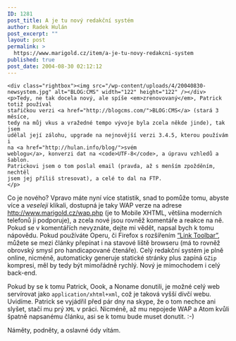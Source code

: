 ```yaml
---
ID: 1281
post_title: A je tu nový redakční systém
author: Radek Hulán
post_excerpt: ""
layout: post
permalink: >
  https://www.marigold.cz/item/a-je-tu-novy-redakcni-system
published: true
post_date: 2004-08-30 02:12:12
---
```

	<div class="rightbox"><img src="/wp-content/uploads/4/20040830-newsystem.jpg" alt="BLOG:CMS" width="122" height="122" /></div>	<p>Tedy, ne tak docela nový, ale spíše <em>zrenovovaný</em>, Patrick totiž používal
	stařičkou verzi <a href="http://blogcms.com/">BLOG:CMS</a> (stará 3 měsíce,
	tedy na můj vkus a vražedné tempo vývoje byla zcela někde jinde), tak jsem
	udělal její zálohu, upgrade na nejnovější verzi 3.4.5, kterou používám i
	na <a href="http://hulan.info/blog/">svém
	weblogu</a>, konverzi dat na <code>UTF-8</code>, a úpravu vzhledů a šablon.
	Patrickovi jsem o tom poslal email (pravda, až s menším zpožděním, nechtěl
	jsem jej příliš stresovat), a celé to dal na FTP.
	</p>
<p>Co je nového?
		Vpravo máte nyní více statistik, snad to pomůže tomu, abyste více a
	<em>veseleji</em> klikali, dostupná je taky WAP verze na adrese <a href="http://www.marigold.cz/wap.php">http://www.marigold.cz/wap.php</a> (je
		to Mobile XHTML, většina moderních telefonů ji podporuje), a zcela nové
	jsou rovněž komentáře a reakce na ně. Pokud se v komentářích nevyznáte, dejte
	mi vědět, napsal bych k tomu nápovědu. Pokud používáte Operu, či Firefox s rozšířením <a href='http://extensionroom.mozdev.org/more-info/linktoolbar'>&#8220;Link Toolbar&#8221;</a>, můžete se mezi články přepínat i na stavové liště browseru (má to rovněž obrovský smysl pro handicapované čtenáře). Celý redakční systém je plně online, nicméně, automaticky generuje statické stránky plus zapíná <code>GZip</code> kompresi, měl by tedy být mimořádně rychlý. Nový je mimochodem i celý back-end.</p>
<p>Pokud by se k tomu Patrick, Oook, a Noname donutili, je možné celý web servírovat
	jako <code>application/xhtml+xml</code>, což je taková vyšší dívčí webu. Uvidíme.
	Patrick se vyjádřil před pár dny na skype, že o tom nechce ani slyšet, stačí
	mu prý <code>XML</code> v práci. Nicméně, až mu nepojede WAP a Atom kvůli špatně
	napsanému článku, asi se k tomu bude muset donutit. :-) </p>
<p>Náměty, podněty, a oslavné ódy vítám.</p>